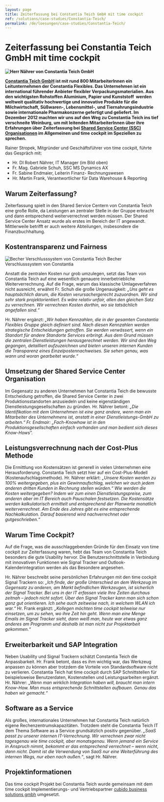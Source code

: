 ```yaml
---
layout: page
title: Zeiterfassung bei Constantia Teich GmbH mit time cockpit
ref: /solutions/case-studies/Constantia-Teich/
permalink: /de/loesungen/case-studies/Constantia-Teich/
---
```


<h1>Zeiterfassung bei Constantia Teich GmbH mit time cockpit</h1><p>
  <strong>
    <img src="{{site.baseurl}}/content/images/customer_solutions/case-studies/teich/teich_naehrer.png" alt="Herr Nährer von Constantia Teich GmbH" title="Herr Nährer von Constantia Teich GmbH" />
  </strong>
</p><p>
  <strong>
    <a href="http://teich.cflex.com/" target="_blank">Constantia Teich GmbH</a> ist mit rund 800 MitarbeiterInnen ein Leitunternehmen der Constantia Flexibles. Das Unternehmen ist ein international führender Anbieter flexibler Verpackungsmaterialien. Aus den wichtigsten Rohstoffen Aluminium, Papier und Kunststoff  werden weltweit qualitativ hochwertige und innovative Produkte für die Milchwirtschaft, Süßwaren-, Lebensmittel-, und Tiernahrungsindustrie sowie internationale Pharmakonzerne gefertigt und geliefert. Im Dezember 2012 machten wir uns auf den Weg zu Constantia Teich ins tief verschneite Weinburg, um mit leitenden MitarbeiterInnen über ihre Erfahrungen über Zeiterfassung bei <a href="http://de.wikipedia.org/wiki/Shared_Services" target="_blank">Shared Service Center (SSC) Organisationen</a> im Allgemeinen und time cockpit im Speziellen zu sprechen.</strong>
</p><p>Rainer Stropek, Mitgründer und Geschäftsführer von time cockpit, führte das Gespräch mit:</p><ul>
  <li>Hr. DI Robert Nährer, IT Manager (im Bild oben)</li>
  <li>Fr. Mag. Gabriele Schuh, SSC MS Dynamics AX</li>
  <li>Fr. Sabine Endmaier, Leiterin Finanz- Rechnungswesen</li>
  <li>Hr. Martin Frank, Verantwortlicher für Data Warehouse &amp; Reporting</li>
</ul><h2>Warum Zeiterfassung?</h2><p>Zeiterfassung spielt in den Shared Service Centern von Constantia Teich eine große Rolle, da Leistungen an zentraler Stelle in der Gruppe erbracht und dann entsprechend weiterverrechnet werden müssen. Der Shared Service Center Ansatz wurde als erstes im Bereich der IT angewandt. Mittlerweile betrifft er auch weitere Abteilungen, insbesondere die Finanzbuchhaltung.</p><h2>Kostentransparenz und Fairness</h2><div class="floatRight">
  <img src="{{site.baseurl}}/content/images/customer_solutions/case-studies/teich/teich_plastic_die_cut_lid.png" alt="Becher Verschlusssystem von Constantia Teich" title="Becher Verschlusssystem von Constantia Teich" />
  <span class="imageCaption">Becher Verschlusssystem von Constantia</span>
</div><p>Anstatt die zentralen Kosten nur grob umzulegen, setzt das Team von Constantia Teich auf eine wesentlich genauere innerbetriebliche Weiterverrechnung. Auf die Frage, warum das klassische Umlageverfahren nicht ausreicht, erwähnt Fr. Schuh die große Ungenauigkeit: <em>„Uns geht es hauptsächlich darum, die Kosten verursachergerecht zuzuordnen. Wir sind sehr stark projektorientiert. Es wäre relativ unfair, allen den gleichen Satz zu verrechnen. Wir verrechnen Kosten dorthin, wo sie tatsächlich angefallen sind.“</em></p><p>Hr. Nährer ergänzt: <em>„Wir haben Kennzahlen, die in der gesamten Constantia Flexibles Gruppe gleich definiert sind. Nach diesen Kennzahlen werden strategische Entscheidungen getroffen. Sie werden verwässert, wenn ein Standort für andere Standorte Services erbringt. Aus dem Grund müssen die zentralen Dienstleistungen herausgerechnet werden. Wir sind den Weg gegangen, detailliert aufzuzeichnen und bieten unseren internen Kunden die Transparenz eines Einzelpostennachweises. Sie sehen genau, was wann und woran gearbeitet wurde.“</em></p><h2>Umsetzung der Shared Service Center Organisation</h2><p>Im Gegensatz zu anderen Unternehmen hat Constantia Teich die bewusste Entscheidung getroffen, die Shared Service Center in zwei Produktionsstandorten anzusiedeln und keine eigenständigen Dienstleistungsgesellschaften zu gründen. Hr. Nährer betont: <em>„Die Identifikation mit dem Unternehmen ist eine ganz andere, wenn man ein Mitarbeiter des Unternehmens ist, anstatt in einer Dienstleistungs-GmbH zu arbeiten.“ Fr. Endmair: „Fach-Knowhow ist in den Produktionsgesellschaften einfach vorhanden und man bedient sich dieses Know-Hows“.</em></p><h2>Leistungsverrechnung nach der Cost-Plus Methode</h2><p>Die Ermittlung von Kostensätzen ist generell in vielen Unternehmen eine Herausforderung. Constantia Teich setzt hier auf ein Cost-Plus-Modell (Kostenaufschlagsmethode). Hr. Nährer erklärt: <em>„Unsere Kosten werden zu 100% weitergegeben, plus ein Gewinnaufschlag, welchen wir auch jedem anderen dritten Kunden in Rechnung stellen würden.“ Wie werden die Kosten weitergegeben? Indem wir zum einen Dienstleistungspreise, zum anderen aber im IT Bereich auch Pauschalen festsetzen. Die Kostensätze werden kalkulatorisch ermittelt und entsprechend der Planwerte monatlich weiterverrechnet. Am Ende des Jahres gibt es eine entsprechende Nachkalkulation. Darauf basierend wird nachverrechnet oder gutgeschrieben.“</em></p><h2>Warum Time Cockpit?</h2><p>Auf die Frage, was die ausschlaggebenden Gründe für den Einsatz von time cockpit zur Zeiterfassung waren, hebt das Team von Constantia Teich besonders die gute Usability hervor. Die Benutzerschnittstelle in Verbindung mit innovativen Funktionen wie Signal Tracker und Outlook-Kalenderintegration werden als das Besondere angesehen.</p><p>Hr. Nährer beschreibt seine persönlichen Erfahrungen mit den time cockpit Signal Trackern so: <em>„Ich finde, der große Unterschied an dem Werkzeug im Gegensatz zu anderen, am Markt befindlichen Werkzeugen, ist sicherlich der Signal Tracker. Bei uns in der IT erfassen viele Ihre Zeiten durchaus zeitnah – jedoch nicht sofort. Über den Signal Tracker kann man sich schon ganz gut orientieren. Ich sehe auch zeitweise nach, in welchem WLAN ich war.“</em> Hr. Frank ergänzt: <em>„Kollegen möchten time cockpit teilweise nur einsetzen, um zu sehen, wo ihre Zeit hin geht. Wenn man eine Menge Emails im Signal Tracker sieht, dann weiß man, heute war etwas ganz anderes am Programm und deshalb ist man nicht zur Projektarbeit gekommen.“</em></p><h2>Erweiterbarkeit und SAP Integration</h2><p>Neben Usability und Signal Trackern schätzt Constantia Teich die Anpassbarkeit. Hr. Frank betont, dass es ihm wichtig war, das Werkzeug anpassen zu können aber trotzdem die Vorteile von Standardsoftware nicht zu verlieren. Constantia Teich hat time cockpit durch SAP Schnittstellen für beispielsweise Benutzerdaten, Kostenstellen und Leistungsarbeiten ergänzt. Hr. Nährer: <em>„Wenn man wirklich Integration haben will, braucht man intern Know-How. Man muss entsprechende Schnittstellen aufbauen. Genau das haben wir gemacht.“</em></p><h2>Software as a Service</h2><p>Als großes, internationales Unternehmen hat Constantia Teich natürlich eigene Rechenzentrumskapazitäten. Trotzdem steht die Constantia Teich IT dem Thema Software as a Service grundsätzlich positiv gegenüber. <em>„SaaS passt zu unserer internen IT-Verrechnung. Wir verrechnen zwar nicht tagesgenau wie time cockpit, aber monatsgenau. Wenn jemand ein Service in Anspruch nimmt, bekommt er das entsprechend verrechnet – wenn nicht, dann nicht. Damit ist die Verwendung von SaaS nur eine Weiterführung des internen Wegs, nur eben nach außen.“</em>, sagt Hr. Nährer.</p><h2>Projektinformationen</h2><p>Das time cockpit Projekt bei Constantia Teich wurde gemeinsam mit dem time cockpit Implementierungs- und Vertriebspartner <a href="http://www.cubido.at/" target="_blank">cubido business solutions gmbh</a> umgesetzt.</p>